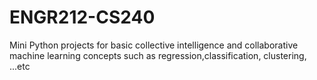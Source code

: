 # ENGR212-CS240
Mini Python projects for basic collective intelligence and collaborative machine learning concepts such as regression,classification, clustering, ...etc
